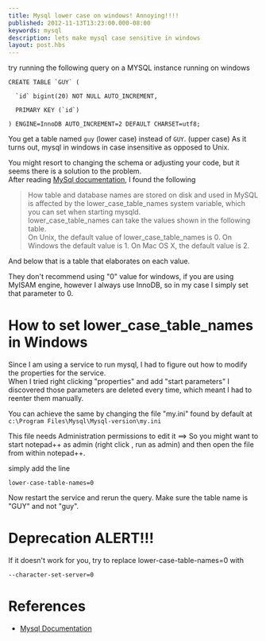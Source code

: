 ```yaml
---
title: Mysql lower case on windows! Annoying!!!!
published: 2012-11-13T13:23:00.000-08:00
keywords: mysql
description: lets make mysql case sensitive in windows
layout: post.hbs
---
```


try running the following query on a MYSQL instance running on windows  

```
CREATE TABLE `GUY` (

  `id` bigint(20) NOT NULL AUTO_INCREMENT,  

  PRIMARY KEY (`id`)  

) ENGINE=InnoDB AUTO_INCREMENT=2 DEFAULT CHARSET=utf8;  
```

You get a table named `guy` (lower case) instead of `GUY`. (upper case)
As it turns out, mysql in windows in case insensitive as opposed to Unix.  

You might resort to changing the schema or adjusting your code, but it seems there is a solution to the problem.  
After reading [MySql documentation](http://dev.mysql.com/doc/refman/5.0/en/identifier-case-sensitivity.html), I found the following  


> How table and database names are stored on disk and used in MySQL is affected by the lower_case_table_names system variable, which you can set when starting mysqld.<br/>
> lower_case_table_names can take the values shown in the following table.<br/>
> On Unix, the default value of lower_case_table_names is 0\. On Windows the default value is 1\. On Mac OS X, the default value is 2.


And below that is a table that elaborates on each value.  

They don't recommend using "0" value for windows, if you are using MyISAM engine, however I always use InnoDB, so in my case I simply set that parameter to 0\.  

# How to set lower_case_table_names in Windows

Since I am using a service to run mysql, I had to figure out how to modify the properties for the service.  
When I tried right clicking "properties" and add "start parameters" I discovered those parameters are deleted every time, which meant I had to reenter them manually.  

You can achieve the same by changing the file "my.ini" found by default at `c:\Program Files\Mysql\Mysql-version\my.ini`  

This file needs Administration permissions to edit it ==> So you might want to start notepad++ as admin (right click , run as admin) and then open the file from within notepad++.  

simply add the line  

```
lower-case-table-names=0
```

Now restart the service and rerun the query. Make sure the table name is "GUY" and not "guy".  

# Deprecation ALERT!!!

If it doesn't work for you, try to replace lower-case-table-names=0 with  

```
--character-set-server=0
```

# References

*   [Mysql Documentation](http://dev.mysql.com/doc/refman/5.0/en/identifier-case-sensitivity.html)